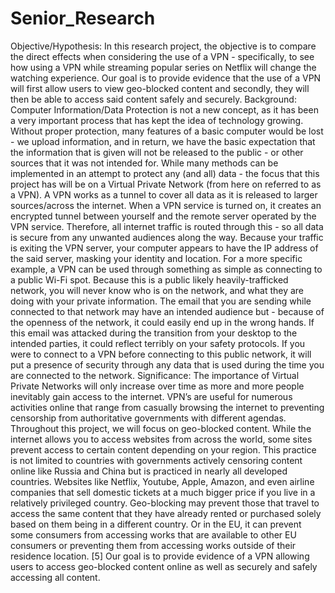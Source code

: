 # Senior_Research
Objective/Hypothesis: In this research project, the objective is to compare the direct effects when considering the use of a VPN - specifically, to see how using a VPN while streaming popular series on Netflix will change the watching experience. Our goal is to provide evidence that the use of a VPN will first allow users to view geo-blocked content and secondly, they will then be able to access said content safely and securely. Background: Computer Information/Data Protection is not a new concept, as it has been a very important process that has kept the idea of technology growing. Without proper protection, many features of a basic computer would be lost - we upload information, and in return, we have the basic expectation that the information that is given will not be released to the public - or other sources that it was not intended for. While many methods can be implemented in an attempt to protect any (and all) data - the focus that this project has will be on a Virtual Private Network (from here on referred to as a VPN). A VPN works as a tunnel to cover all data as it is released to larger sources/across the internet. When a VPN service is turned on, it creates an encrypted tunnel between yourself and the remote server operated by the VPN service. Therefore, all internet traffic is routed through this - so all data is secure from any unwanted audiences along the way. Because your traffic is exiting the VPN server, your computer appears to have the IP address of the said server, masking your identity and location. For a more specific example, a VPN can be used through something as simple as connecting to a public Wi-Fi spot. Because this is a public likely heavily-trafficked network, you will never know who is on the network, and what they are doing with your private information. The email that you are sending while connected to that network may have an intended audience but - because of the openness of the network, it could easily end up in the wrong hands. If this email was attacked during the transition from your desktop to the intended parties, it could reflect terribly on your safety protocols. If you were to connect to a VPN before connecting to this public network, it will put a presence of security through any data that is used during the time you are connected to the network. Significance: The importance of Virtual Private Networks will only increase over time as more and more people inevitably gain access to the internet. VPN’s are useful for numerous activities online that range from casually browsing the internet to preventing censorship from authoritative governments with different agendas. Throughout this project, we will focus on geo-blocked content. While the internet allows you to access websites from across the world, some sites prevent access to certain content depending on your region. This practice is not limited to countries with governments actively censoring content online like Russia and China but is practiced in nearly all developed countries. Websites like Netflix, Youtube, Apple, Amazon, and even airline companies that sell domestic tickets at a much bigger price if you live in a relatively privileged country. Geo-blocking may prevent those that travel to access the same content that they have already rented or purchased solely based on them being in a different country. Or in the EU, it can prevent some consumers from accessing works that are available to other EU consumers or preventing them from accessing works outside of their residence location. [5] Our goal is to provide evidence of a VPN allowing users to access geo-blocked content online as well as securely and safely accessing all content.
